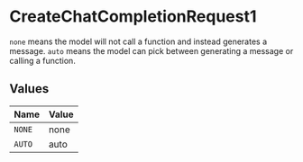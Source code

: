 # CreateChatCompletionRequest1

`none` means the model will not call a function and instead generates a message. `auto` means the model can pick between generating a message or calling a function.



## Values

| Name   | Value  |
| ------ | ------ |
| `NONE` | none   |
| `AUTO` | auto   |